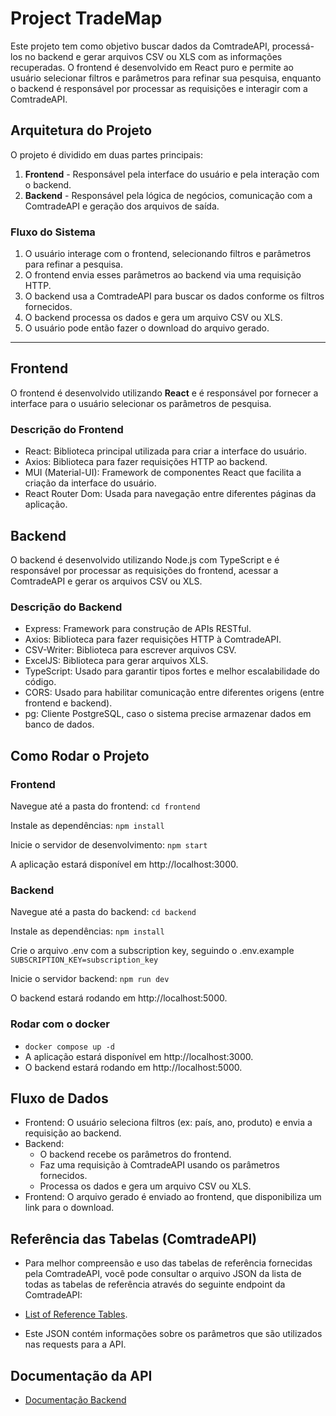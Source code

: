 # Project TradeMap

Este projeto tem como objetivo buscar dados da ComtradeAPI, processá-los no backend e gerar arquivos CSV ou XLS com as informações recuperadas. O frontend é desenvolvido em React puro e permite ao usuário selecionar filtros e parâmetros para refinar sua pesquisa, enquanto o backend é responsável por processar as requisições e interagir com a ComtradeAPI.

## Arquitetura do Projeto

O projeto é dividido em duas partes principais:

1. **Frontend** - Responsável pela interface do usuário e pela interação com o backend.
2. **Backend** - Responsável pela lógica de negócios, comunicação com a ComtradeAPI e geração dos arquivos de saída.

### Fluxo do Sistema

1. O usuário interage com o frontend, selecionando filtros e parâmetros para refinar a pesquisa.
2. O frontend envia esses parâmetros ao backend via uma requisição HTTP.
3. O backend usa a ComtradeAPI para buscar os dados conforme os filtros fornecidos.
4. O backend processa os dados e gera um arquivo CSV ou XLS.
5. O usuário pode então fazer o download do arquivo gerado.

---

## Frontend

O frontend é desenvolvido utilizando **React** e é responsável por fornecer a interface para o usuário selecionar os parâmetros de pesquisa.

### Descrição do Frontend
- React: Biblioteca principal utilizada para criar a interface do usuário.
- Axios: Biblioteca para fazer requisições HTTP ao backend.
- MUI (Material-UI): Framework de componentes React que facilita a criação da interface do usuário.
- React Router Dom: Usada para navegação entre diferentes páginas da aplicação.

## Backend

O backend é desenvolvido utilizando Node.js com TypeScript e é responsável por processar as requisições do frontend, acessar a ComtradeAPI e gerar os arquivos CSV ou XLS.

### Descrição do Backend
- Express: Framework para construção de APIs RESTful.
- Axios: Biblioteca para fazer requisições HTTP à ComtradeAPI.
- CSV-Writer: Biblioteca para escrever arquivos CSV.
- ExcelJS: Biblioteca para gerar arquivos XLS.
- TypeScript: Usado para garantir tipos fortes e melhor escalabilidade do código.
- CORS: Usado para habilitar comunicação entre diferentes origens (entre frontend e backend).
- pg: Cliente PostgreSQL, caso o sistema precise armazenar dados em banco de dados.

## Como Rodar o Projeto

### Frontend
Navegue até a pasta do frontend: `cd frontend`

Instale as dependências: `npm install`

Inicie o servidor de desenvolvimento: `npm start`

A aplicação estará disponível em http://localhost:3000.

### Backend
Navegue até a pasta do backend: `cd backend`

Instale as dependências: `npm install`

Crie o arquivo .env com a subscription key, seguindo o .env.example `SUBSCRIPTION_KEY=subscription_key`

Inicie o servidor backend: `npm run dev`

O backend estará rodando em http://localhost:5000.

### Rodar com o docker
- `docker compose up -d`
- A aplicação estará disponível em http://localhost:3000.
- O backend estará rodando em http://localhost:5000.


## Fluxo de Dados
- Frontend: O usuário seleciona filtros (ex: país, ano, produto) e envia a requisição ao backend.
- Backend:
    - O backend recebe os parâmetros do frontend.
    - Faz uma requisição à ComtradeAPI usando os parâmetros fornecidos.
    - Processa os dados e gera um arquivo CSV ou XLS.
- Frontend: O arquivo gerado é enviado ao frontend, que disponibiliza um link para o download.

## Referência das Tabelas (ComtradeAPI)
- Para melhor compreensão e uso das tabelas de referência fornecidas pela ComtradeAPI, você pode consultar o arquivo JSON da lista de todas as tabelas de referência através do seguinte endpoint da ComtradeAPI:

- [List of Reference Tables](https://comtradeapi.un.org/files/v1/app/reference/ListofReferences.json).

- Este JSON contém informações sobre os parâmetros que são utilizados nas requests para a API.

## Documentação da API
- [Documentação Backend](backend/README.md)